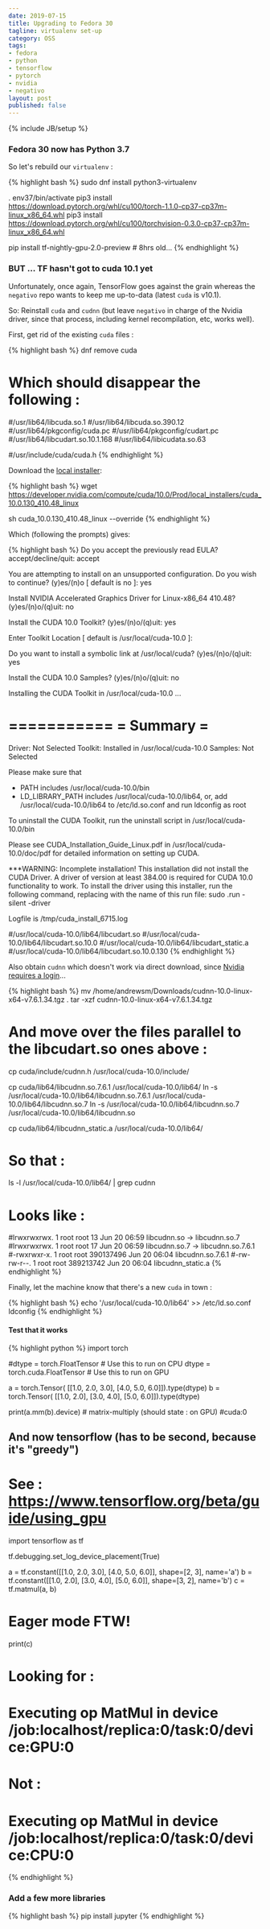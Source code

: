 ```yaml
---
date: 2019-07-15
title: Upgrading to Fedora 30
tagline: virtualenv set-up
category: OSS
tags:
- fedora
- python
- tensorflow
- pytorch
- nvidia
- negativo
layout: post
published: false
---
```

{% include JB/setup %}

### Fedora 30 now has Python 3.7

So let's rebuild our `virtualenv` : 

{% highlight bash %}
sudo dnf install python3-virtualenv

. env37/bin/activate
pip3 install https://download.pytorch.org/whl/cu100/torch-1.1.0-cp37-cp37m-linux_x86_64.whl
pip3 install https://download.pytorch.org/whl/cu100/torchvision-0.3.0-cp37-cp37m-linux_x86_64.whl

pip install tf-nightly-gpu-2.0-preview  # 8hrs old...
{% endhighlight %}

### BUT ... TF hasn't got to cuda 10.1 yet

Unfortunately, once again, TensorFlow goes against the grain whereas the `negativo` repo wants to keep me up-to-data 
(latest `cuda` is v10.1).

So: Reinstall `cuda` and `cudnn` (but leave `negativo` in charge of the Nvidia driver, since that process, including 
kernel recompilation, etc, works well).

First, get rid of the existing `cuda` files : 

{% highlight bash %}
dnf remove cuda 

# Which should disappear the following :

#/usr/lib64/libcuda.so.1
#/usr/lib64/libcuda.so.390.12
#/usr/lib64/pkgconfig/cuda.pc
#/usr/lib64/pkgconfig/cudart.pc
#/usr/lib64/libcudart.so.10.1.168
#/usr/lib64/libicudata.so.63

#/usr/include/cuda/cuda.h
{% endhighlight %}


Download the [local installer](https://developer.nvidia.com/cuda-10.0-download-archive?target_os=Linux&target_arch=x86_64&target_distro=Fedora&target_version=27&target_type=runfilelocal):

{% highlight bash %}
wget https://developer.nvidia.com/compute/cuda/10.0/Prod/local_installers/cuda_10.0.130_410.48_linux

sh cuda_10.0.130_410.48_linux --override
{% endhighlight %}

Which (following the prompts) gives:

{% highlight bash %}
Do you accept the previously read EULA?
accept/decline/quit: accept

You are attempting to install on an unsupported configuration. Do you wish to continue?
(y)es/(n)o [ default is no ]: yes

Install NVIDIA Accelerated Graphics Driver for Linux-x86_64 410.48?
(y)es/(n)o/(q)uit: no

Install the CUDA 10.0 Toolkit?
(y)es/(n)o/(q)uit: yes

Enter Toolkit Location
 [ default is /usr/local/cuda-10.0 ]: 

Do you want to install a symbolic link at /usr/local/cuda?
(y)es/(n)o/(q)uit: yes

Install the CUDA 10.0 Samples?
(y)es/(n)o/(q)uit: no

Installing the CUDA Toolkit in /usr/local/cuda-10.0 ...

===========
= Summary =
===========

Driver:   Not Selected
Toolkit:  Installed in /usr/local/cuda-10.0
Samples:  Not Selected

Please make sure that
 -   PATH includes /usr/local/cuda-10.0/bin
 -   LD_LIBRARY_PATH includes /usr/local/cuda-10.0/lib64, or, add /usr/local/cuda-10.0/lib64 to /etc/ld.so.conf and run ldconfig as root

To uninstall the CUDA Toolkit, run the uninstall script in /usr/local/cuda-10.0/bin

Please see CUDA_Installation_Guide_Linux.pdf in /usr/local/cuda-10.0/doc/pdf for detailed information on setting up CUDA.

***WARNING: Incomplete installation! This installation did not install the CUDA Driver. A driver of version at least 384.00 is required for CUDA 10.0 functionality to work.
To install the driver using this installer, run the following command, replacing <CudaInstaller> with the name of this run file:
    sudo <CudaInstaller>.run -silent -driver

Logfile is /tmp/cuda_install_6715.log

#/usr/local/cuda-10.0/lib64/libcudart.so
#/usr/local/cuda-10.0/lib64/libcudart.so.10.0
#/usr/local/cuda-10.0/lib64/libcudart_static.a
#/usr/local/cuda-10.0/lib64/libcudart.so.10.0.130
{% endhighlight %}


Also obtain `cudnn` which doesn't work via direct download, since [Nvidia requires a login](https://developer.nvidia.com/compute/machine-learning/cudnn/)...

{% highlight bash %}
mv /home/andrewsm/Downloads/cudnn-10.0-linux-x64-v7.6.1.34.tgz .
tar -xzf cudnn-10.0-linux-x64-v7.6.1.34.tgz

# And move over the files parallel to the libcudart.so ones above :
cp cuda/include/cudnn.h /usr/local/cuda-10.0/include/

cp cuda/lib64/libcudnn.so.7.6.1 /usr/local/cuda-10.0/lib64/
ln -s /usr/local/cuda-10.0/lib64/libcudnn.so.7.6.1 /usr/local/cuda-10.0/lib64/libcudnn.so.7
ln -s /usr/local/cuda-10.0/lib64/libcudnn.so.7 /usr/local/cuda-10.0/lib64/libcudnn.so

cp cuda/lib64/libcudnn_static.a /usr/local/cuda-10.0/lib64/

# So that :
ls -l /usr/local/cuda-10.0/lib64/ | grep cudnn
# Looks like :
#lrwxrwxrwx. 1 root root        13 Jun 20 06:59 libcudnn.so -> libcudnn.so.7
#lrwxrwxrwx. 1 root root        17 Jun 20 06:59 libcudnn.so.7 -> libcudnn.so.7.6.1
#-rwxrwxr-x. 1 root root 390137496 Jun 20 06:04 libcudnn.so.7.6.1
#-rw-rw-r--. 1 root root 389213742 Jun 20 06:04 libcudnn_static.a
{% endhighlight %}


Finally, let the machine know that there's a new `cuda` in town :

{% highlight bash %}
echo '/usr/local/cuda-10.0/lib64' >> /etc/ld.so.conf
ldconfig
{% endhighlight %}


#### Test that it works

{% highlight python %}
import torch

#dtype = torch.FloatTensor  # Use this to run on CPU
dtype = torch.cuda.FloatTensor # Use this to run on GPU

a = torch.Tensor( [[1.0, 2.0, 3.0], [4.0, 5.0, 6.0]]).type(dtype)
b = torch.Tensor( [[1.0, 2.0], [3.0, 4.0], [5.0, 6.0]]).type(dtype)

print(a.mm(b).device)  # matrix-multiply (should state : on GPU)
#cuda:0

## And now tensorflow (has to be second, because it's "greedy")

# See : https://www.tensorflow.org/beta/guide/using_gpu
import tensorflow as tf

tf.debugging.set_log_device_placement(True)

a = tf.constant([[1.0, 2.0, 3.0], [4.0, 5.0, 6.0]], shape=[2, 3], name='a')
b = tf.constant([[1.0, 2.0], [3.0, 4.0], [5.0, 6.0]], shape=[3, 2], name='b')
c = tf.matmul(a, b)

# Eager mode FTW!
print(c)

# Looking for :
#   Executing op MatMul in device /job:localhost/replica:0/task:0/device:GPU:0
# Not :
#   Executing op MatMul in device /job:localhost/replica:0/task:0/device:CPU:0



{% endhighlight %}


### Add a few more libraries

{% highlight bash %}
pip install jupyter
{% endhighlight %}

